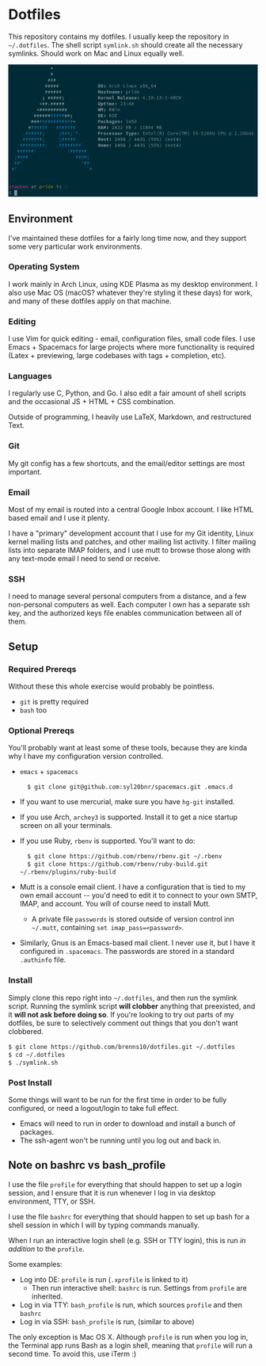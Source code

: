 # Dotfiles

This repository contains my dotfiles. I usually keep the repository in
`~/.dotfiles`. The shell script `symlink.sh` should create all the necessary
symlinks. Should work on Mac and Linux equally well.

![terminal preview](term.png)

## Environment

I've maintained these dotfiles for a fairly long time now, and they support some
very particular work environments.

### Operating System

I work mainly in Arch Linux, using KDE Plasma as my desktop environment. I also
use Mac OS (macOS? whatever they're styling it these days) for work, and many of
these dotfiles apply on that machine.

### Editing

I use Vim for quick editing - email, configuration files, small code files. I
use Emacs + Spacemacs for large projects where more functionality is required
(Latex + previewing, large codebases with tags + completion, etc).

### Languages

I regularly use C, Python, and Go. I also edit a fair amount of shell scripts
and the occasional JS + HTML + CSS combination.

Outside of programming, I heavily use LaTeX, Markdown, and restructured Text.

### Git

My git config has a few shortcuts, and the email/editor settings are most
important.

### Email

Most of my email is routed into a central Google Inbox account. I like HTML
based email and I use it plenty.

I have a "primary" development account that I use for my Git identity, Linux
kernel mailing lists and patches, and other mailing list activity. I filter
mailing lists into separate IMAP folders, and I use mutt to browse those along
with any text-mode email I need to send or receive.

### SSH

I need to manage several personal computers from a distance, and a few
non-personal computers as well. Each computer I own has a separate ssh key, and
the authorized keys file enables communication between all of them.

## Setup

### Required Prereqs

Without these this whole exercise would probably be pointless.

- `git` is pretty required
- `bash` too

### Optional Prereqs

You'll probably want at least some of these tools, because they are kinda why I
have my configuration version controlled.

- `emacs` + `spacemacs`

        $ git clone git@github.com:syl20bnr/spacemacs.git .emacs.d

- If you want to use mercurial, make sure you have `hg-git` installed.
- If you use Arch, `archey3` is supported. Install it to get a nice startup
  screen on all your terminals.
- If you use Ruby, `rbenv` is supported. You'll want to do:

        $ git clone https://github.com/rbenv/rbenv.git ~/.rbenv
        $ git clone https://github.com/rbenv/ruby-build.git ~/.rbenv/plugins/ruby-build

- Mutt is a console email client. I have a configuration that is tied to my own
  email account -- you'd need to edit it to connect to your own SMTP, IMAP, and
  account. You will of course need to install Mutt.
  - A private file `passwords` is stored outside of version control inn
    `~/.mutt`, containing `set imap_pass=<password>`.
- Similarly, Gnus is an Emacs-based mail client. I never use it, but I have it
  configured in `.spacemacs`. The passwords are stored in a standard `.authinfo`
  file.

### Install

Simply clone this repo right into `~/.dotfiles`, and then run the symlink
script. Running the symlink script **will clobber** anything that preexisted,
and it **will not ask before doing so**. If you're looking to try out parts of
my dotfiles, be sure to selectively comment out things that you don't want
clobbered.

    $ git clone https://github.com/brenns10/dotfiles.git ~/.dotfiles
    $ cd ~/.dotfiles
    $ ./symlink.sh

### Post Install

Some things will want to be run for the first time in order to be fully
configured, or need a logout/login to take full effect.

- Emacs will need to run in order to download and install a bunch of packages.
- The ssh-agent won't be running until you log out and back in.

## Note on bashrc vs bash_profile

I use the file `profile` for everything that should happen to set up a login
session, and I ensure that it is run whenever I log in via desktop environment,
TTY, or SSH.

I use the file `bashrc` for everything that should happen to set up bash for a
shell session in which I will by typing commands manually.

When I run an interactive login shell (e.g. SSH or TTY login), this is run *in
addition* to the `profile`.

Some examples:
- Log into DE: `profile` is run (`.xprofile` is linked to it)
    - Then run interactive shell: `bashrc` is run. Settings from `profile` are
      inherited.
- Log in via TTY: `bash_profile` is run, which sources `profile` and then
  `bashrc`
- Log in via SSH: `bash_profile` is run, (similar to above)

The only exception is Mac OS X. Although `profile` is run when you log in, the
Terminal app runs Bash as a login shell, meaning that `profile` will run a
second time. To avoid this, use iTerm :)
